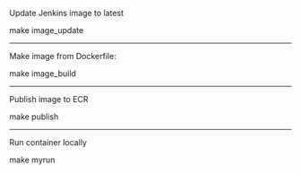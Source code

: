 Update Jenkins image to latest

  make image_update

--------
Make image from Dockerfile:

  make image_build

--------
Publish image to ECR

  make publish

--------
Run container locally

  make myrun

